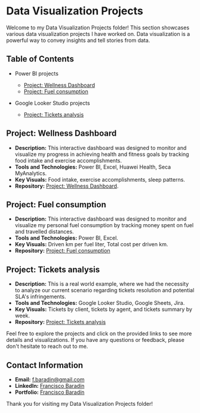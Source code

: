 # Data Visualization Projects

Welcome to my Data Visualization Projects folder! This section showcases various data visualization projects I have worked on. Data visualization is a powerful way to convey insights and tell stories from data.

## Table of Contents
- Power BI projects
  + [Project: Wellness Dashboard](https://github.com/FBaradin/Data-Analyst-Portfolio/blob/main/Data-Visualization-Projects/Wellness-Dashboard.md)
  + [Project: Fuel consumption](https://github.com/FBaradin/Data-Analyst-Portfolio/blob/main/Data-Visualization-Projects/Fuel-Consumption.md)
 
- Google Looker Studio projects
  + [Project: Tickets analysis](https://github.com/FBaradin/Data-Analyst-Portfolio/blob/main/Data-Visualization-Projects/Tickets-analysis.md)


## Project: Wellness Dashboard
- **Description:** This interactive dashboard was designed to monitor and visualize my progress in achieving health and fitness goals by tracking food intake and exercise accomplishments.
- **Tools and Technologies:** Power BI, Excel, Huawei Health, Seca MyAnalytics.
- **Key Visuals:** Food intake, exercise accomplishments, sleep patterns.
- **Repository:** [Project: Wellness Dashboard](https://github.com/FBaradin/Data-Analyst-Portfolio/blob/main/Data-Visualization-Projects/Wellness-Dashboard.md).

## Project: Fuel consumption
- **Description:** This interactive dashboard was designed to monitor and visualize my personal fuel consumption by tracking money spent on fuel and travelled distances.
- **Tools and Technologies:** Power BI, Excel.
- **Key Visuals:** Driven km per fuel liter, Total cost per driven km.
- **Repository:** [Project: Fuel consumption](https://github.com/FBaradin/Data-Analyst-Portfolio/blob/main/Data-Visualization-Projects/Fuel-Consumption.md)

## Project: Tickets analysis
- **Description:** This is a real world example, where we had the necessity to analyze our current scenario regarding tickets resolution and potential SLA's infringements.
- **Tools and Technologies:** Google Looker Studio, Google Sheets, Jira.
- **Key Visuals:** Tickets by client, tickets by agent, and tickets summary by week.
- **Repository:** [Project: Tickets analysis](https://github.com/FBaradin/Data-Analyst-Portfolio/blob/main/Data-Visualization-Projects/Tickets-analysis.md)

Feel free to explore the projects and click on the provided links to see more details and visualizations. If you have any questions or feedback, please don't hesitate to reach out to me.


## Contact Information
- **Email:** [f.baradin@gmail.com](mailto:f.baradin@gmail.com)
- **LinkedIn:** [Francisco Baradín](https://www.linkedin.com/in/franciscobaradin13256664/)
- **Portfolio:** [Francisco Baradín](https://github.com/FBaradin/Data-Analyst-Portfolio)

Thank you for visiting my Data Visualization Projects folder!
